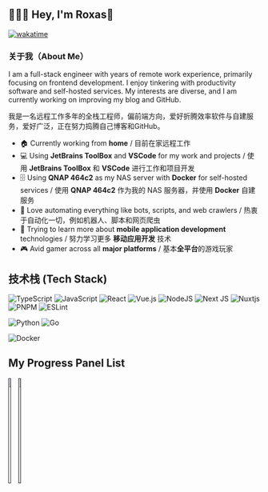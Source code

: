 ## 👨🏻‍💻 Hey, I'm Roxas👋

[![wakatime](https://wakatime.com/badge/user/3227a995-ecdd-4a5f-aefc-530ef0d28704.svg)](https://wakatime.com/@3227a995-ecdd-4a5f-aefc-530ef0d28704)

### 关于我（About Me）

I am a full-stack engineer with years of remote work experience, primarily focusing on frontend development. I enjoy tinkering with productivity software and self-hosted services. My interests are diverse, and I am currently working on improving my blog and GitHub.

我是一名远程工作多年的全栈工程师，偏前端方向，爱好折腾效率软件与自建服务，爱好广泛，正在努力捣腾自己博客和GitHub。

- 🏠 Currently working from **home** / 目前在家远程工作
- 💻 Using **JetBrains ToolBox** and **VSCode** for my work and projects / 使用 **JetBrains ToolBox** 和 **VSCode** 进行工作和项目开发
- 🗄️ Using **QNAP 464c2** as my NAS server with **Docker** for self-hosted services / 使用 **QNAP 464c2** 作为我的 NAS 服务器，并使用 **Docker** 自建服务
- 🤖 Love automating everything like bots, scripts, and web crawlers / 热衷于自动化一切，例如机器人、脚本和网页爬虫
- 📱 Trying to learn more about **mobile application development** technologies / 努力学习更多 **移动应用开发** 技术
- 🎮 Avid gamer across all **major platforms** / 基本**全平台**的游戏玩家

## 技术栈 (Tech Stack)

![TypeScript](https://img.shields.io/badge/typescript-%23007ACC.svg?style=for-the-badge&logo=typescript&logoColor=white)
![JavaScript](https://img.shields.io/badge/javascript-%23323330.svg?style=for-the-badge&logo=javascript&logoColor=%23F7DF1E)
![React](https://img.shields.io/badge/react-%2320232a.svg?style=for-the-badge&logo=react&logoColor=%2361DAFB)
![Vue.js](https://img.shields.io/badge/vuejs-%2335495e.svg?style=for-the-badge&logo=vuedotjs&logoColor=%234FC08D)
![NodeJS](https://img.shields.io/badge/node.js-6DA55F?style=for-the-badge&logo=node.js&logoColor=white)
![Next JS](https://img.shields.io/badge/Next-black?style=for-the-badge&logo=next.js&logoColor=white)
![Nuxtjs](https://img.shields.io/badge/Nuxt-002E3B?style=for-the-badge&logo=nuxtdotjs&logoColor=#00DC82)
![PNPM](https://img.shields.io/badge/pnpm-%234a4a4a.svg?style=for-the-badge&logo=pnpm&logoColor=f69220)
![ESLint](https://img.shields.io/badge/ESLint-4B3263?style=for-the-badge&logo=eslint&logoColor=white)

![Python](https://img.shields.io/badge/python-3670A0?style=for-the-badge&logo=python&logoColor=ffdd54)
![Go](https://img.shields.io/badge/go-%2300ADD8.svg?style=for-the-badge&logo=go&logoColor=white)

![Docker](https://img.shields.io/badge/docker-%230db7ed.svg?style=for-the-badge&logo=docker&logoColor=white)

## My Progress Panel List

<p style="display: flex;">
  
<a href="">
  <img style="width: 49%; height: 210px;" src="https://github-readme-stats.vercel.app/api?username=thewindsword&show_icons=true&theme=slateorange" />
</a>

<a href="">
  <img style="width: 49%; height: 210px;" src="https://github-readme-stats.vercel.app/api/top-langs/?username=thewindsword&layout=compact&theme=tokyonight" />
</a>

</p>


<!--
**thewindsword/thewindsword** is a ✨ _special_ ✨ repository because its `README.md` (this file) appears on your GitHub profile.

Here are some ideas to get you started:

- 🔭 I’m currently working on ...
- 🌱 I’m currently learning ...
- 👯 I’m looking to collaborate on ...
- 🤔 I’m looking for help with ...
- 💬 Ask me about ...
- 📫 How to reach me: ...
- 😄 Pronouns: ...
- ⚡ Fun fact: ...
-->

